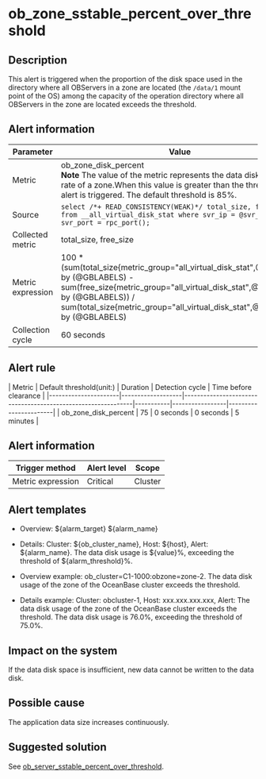 ob_zone_sstable_percent_over_threshold
===========================================================

**Description**
------------------------------------

This alert is triggered when the proportion of the disk space used in the directory where all OBServers in a zone are located (the `/data/1` mount point of the OS) among the capacity of the operation directory where all OBServers in the zone are located exceeds the threshold.

**Alert information**
------------------------------------------

|Parameter  | Value  |
|---|-----|
| Metric   | ob_zone_disk_percent </br>**Note**  The value of the metric represents the data disk usage rate of a zone.When this value is greater than the threshold, this alert is triggered. The default threshold is 85%.  |
| Source    | ```select /*+ READ_CONSISTENCY(WEAK)*/ total_size, free_size from __all_virtual_disk_stat where svr_ip = @svr_ip and svr_port = rpc_port();``` |
| Collected metric | total_size, free_size  |
| Metric expression  |  100 \* (sum(total_size{metric_group="all_virtual_disk_stat",@LABELS}) by (@GBLABELS) - sum(free_size{metric_group="all_virtual_disk_stat",@LABELS}) by (@GBLABELS)) / sum(total_size{metric_group="all_virtual_disk_stat",@LABELS}) by (@GBLABELS)  |
| Collection cycle            | 60 seconds |

**Alert rule**
-----------------------------------

| Metric | Default threshold(unit:) |  Duration  | Detection cycle | Time before clearance |
|----------------------|-------------------|--------------------------------------------------------------|-----------|-----------------|-----------------------|
| ob_zone_disk_percent | 75                | 0 seconds | 0 seconds      | 5 minutes             |

**Alert information**
------------------------------------------

|  Trigger method   | Alert level | Scope  |
|-------------------|-------------|--------|
| Metric expression | Critical    | Cluster |

**Alert templates**
----------------------------------------

* Overview: \${alarm_target} \${alarm_name}

* Details: Cluster: \${ob_cluster_name}, Host: \${host}, Alert: \${alarm_name}. The data disk usage is ${value}%, exceeding the threshold of ${alarm_threshold}%.

* Overview example: ob_cluster=C1-1000:obzone=zone-2. The data disk usage of the zone of the OceanBase cluster exceeds the threshold.

* Details example: Cluster: obcluster-1, Host: xxx.xxx.xxx.xxx, Alert: The data disk usage of the zone of the OceanBase cluster exceeds the threshold. The data disk usage is 76.0%, exceeding the threshold of 75.0%.

**Impact on the system**
---------------------------------------------

If the data disk space is insufficient, new data cannot be written to the data disk.

**Possible cause**
---------------------------------------

The application data size increases continuously.

Suggested solution
---------------------------------------

See [ob_server_sstable_percent_over_threshold](22.ob_server_sstable_percent_over_threshold.md).
